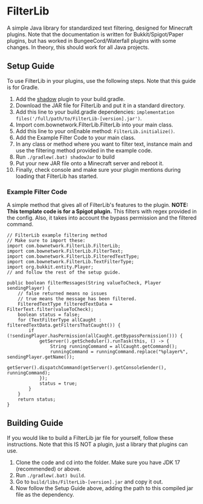 # FilterLib
 A simple Java library for standardized text filtering, designed for Minecraft plugins.
 Note that the documentation is written for Bukkit/Spigot/Paper plugins, but has worked in BungeeCord/Waterfall plugins with some changes.
 In theory, this should work for all Java projects.

## Setup Guide
To use FilterLib in your plugins, use the following steps. Note that this guide is for Gradle.
1. Add the [shadow](https://github.com/johnrengelman/shadow) plugin to your build.gradle.
2. Download the JAR file for FilterLib and put it in a standard directory.
3. Add this line to your build.gradle dependencies: ```implementation files('/full/path/to/FilterLib-[version].jar')```.
4. Import com.bownetwork.FilterLib.FilterLib into your main class.
5. Add this line to your onEnable method: ```FilterLib.initialize()```.
6. Add the Example Filter Code to your main class.
7. In any class or method where you want to filter text, instance main and use the filtering method provided in the example code. 
8. Run ```./gradlew(.bat) shadowJar``` to build
9. Put your new JAR file onto a Minecraft server and reboot it.
10. Finally, check console and make sure your plugin mentions during loading that FilterLib has started.

### Example Filter Code
A simple method that gives all of FilterLib's features to the plugin.
**NOTE: This template code is for a Spigot plugin.**
This filters with regex provided in the config.
Also, it takes into account the bypass permission and the filtered command.
```
// FilterLib example filtering method
// Make sure to import these:
import com.bownetwork.FilterLib.FilterLib;
import com.bownetwork.FilterLib.FilterText;
import com.bownetwork.FilterLib.FilteredTextType;
import com.bownetwork.FilterLib.TextFilterType;
import org.bukkit.entity.Player;
// and follow the rest of the setup guide.

public boolean filterMessages(String valueToCheck, Player sendingPlayer) {
    // false returned means no issues
    // true means the message has been filtered.
    FilteredTextType filteredTextData = FilterText.filter(valueToCheck);
    boolean status = false;
    for (TextFilterType allCaught : filteredTextData.getFiltersThatCaught()) {
        if (!sendingPlayer.hasPermission(allCaught.getBypassPermission())) {
            getServer().getScheduler().runTask(this, () -> {
                String runningCommand = allCaught.getCommand();
                runningCommand = runningCommand.replace("%player%", sendingPlayer.getName());
                getServer().dispatchCommand(getServer().getConsoleSender(), runningCommand);
            });
            status = true;
        }
    }
    return status;
}
```

## Building Guide
If you would like to build a FilterLib jar file for yourself, follow these instructions.
Note that this IS NOT a plugin, just a library that plugins can use.
1. Clone the code and cd into the folder. Make sure you have JDK 17 (recommended) or above.
2. Run ```./gradlew(.bat) build```.
3. Go to ```build/libs/FilterLib-[version].jar``` and copy it out.
4. Now follow the Setup Guide above, adding the path to this compiled jar file as the dependency.

